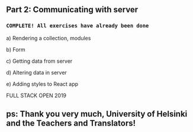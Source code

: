 ## Part 2: Communicating with server

###  `COMPLETE! All exercises have already been done`

a) Rendering a collection, modules

b) Form

c) Getting data from server

d) Altering data in server

e) Adding styles to React app


FULL STACK OPEN 2019

## ps: Thank you very much, University of Helsinki and the Teachers and Translators!


